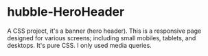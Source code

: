 # hubble-HeroHeader
A CSS project, it's a banner (hero header).
This is a responsive page designed for various screens; including small mobiles, tablets, and desktops.
It's pure CSS. I only used media queries.
